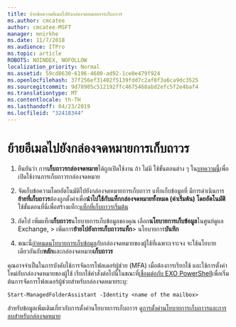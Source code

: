 ```yaml
---
title: ย้ายข้อความอีเมลไปยังกล่องจดหมายการเก็บถาวร
ms.author: cmcatee
author: cmcatee-MSFT
manager: mnirkhe
ms.date: 11/7/2018
ms.audience: ITPro
ms.topic: article
ROBOTS: NOINDEX, NOFOLLOW
localization_priority: Normal
ms.assetid: 59cd8630-6196-4680-ad92-1ce0e479f924
ms.openlocfilehash: 37f256ef31402f5139fdd7c2af8f3a6ca9dc3525
ms.sourcegitcommit: 9d78905c512192ffc4675468abd2efc5f2e4baf4
ms.translationtype: MT
ms.contentlocale: th-TH
ms.lasthandoff: 04/23/2019
ms.locfileid: "32418344"
---
```

# <a name="move-email-to-the-archive-mailbox"></a>ย้ายอีเมลไปยังกล่องจดหมายการเก็บถาวร
 
1. ยืนยันว่า การ**เก็บถาวรกล่องจดหมาย**ได้ถูกเปิดใช้งาน ถ้า ไม่มี ใช้ขั้นตอนต่าง ๆ ใน[บทความนี้](https://docs.microsoft.com/office365/securitycompliance/enable-archive-mailboxes)เพื่อเปิดใช้งานการเก็บถาวรกล่องจดหมาย

2. จัดเก็บข้อความโดยอัตโนมัติไปยังกล่องจดหมายการเก็บถาวร แท็กเก็บข้อมูลที่ มีการดำเนินการ**ย้ายที่เก็บถาวร**ต้องถูกตั้งค่าเพื่อ**นำไปใช้กับแท็กกล่องจดหมายทั้งหมด (ค่าเริ่มต้น) โดยอัตโนมัติ** ใช้ขั้นตอนที่นี่เพื่อสร้างแท็ก:[แท็กที่เก็บถาวรเริ่มต้น](https://nam06.safelinks.protection.outlook.com/?url=https%3A%2F%2Fdocs.microsoft.com%2Fen-us%2Foffice365%2Fsecuritycompliance%2Fset-up-an-archive-and-deletion-policy-for-mailboxes%23create-a-custom-archive-default-policy-tag&data=04%7C01%7Cstephow%40microsoft.com%7C89934e16dbd84ebdef6708d6b319b348%7C72f988bf86f141af91ab2d7cd011db47%7C1%7C0%7C636893320296576506%7CUnknown%7CTWFpbGZsb3d8eyJWIjoiMC4wLjAwMDAiLCJQIjoiV2luMzIiLCJBTiI6Ik1haWwiLCJXVCI6Mn0%3D%7C-1&sdata=UibWi%2BtrO3ITZ6iF%2FtKQj5JyxzEb9Mu9frBJPT6FNFI%3D&reserved=0)
    
3. ถัดไป เพิ่มแท็ก**เก็บถาวร**นโยบายการเก็บข้อมูลของคุณ เลือก**นโยบายการเก็บข้อมูล**ในศูนย์ดูแล Exchange, > เพิ่มการ**ย้ายไปยังการเก็บถาวรแท็ก**> นโยบายการ**บันทึก** 
    
4. ขณะนี้[กำหนดนโยบายการเก็บข้อมูล](https://docs.microsoft.com/exchange/security-and-compliance/messaging-records-management/apply-retention-policy)กับกล่องจดหมายของผู้ใช้ที่เฉพาะเจาะจง จะใช้นโยบายเดียวกันกับ**หลัก**และกล่องจดหมาย**เก็บถาวร** 
    
คุณอาจจำเป็นในการบังคับใช้การจัดการโฟลเดอร์ผู้ช่วย (MFA) เมื่อต้องการเรียกใช้ และใช้การตั้งค่าใหม่กับกล่องจดหมายของผู้ใช้ เรียกใช้คำสั่งต่อไปนี้ในขณะที่[เชื่อมต่อกับ EXO PowerShell](https://docs.microsoft.com/powershell/exchange/exchange-online/connect-to-exchange-online-powershell/connect-to-exchange-online-powershell?view=exchange-ps)เพื่อเริ่มต้นการจัดการโฟลเดอร์ผู้ช่วยสำหรับกล่องจดหมายระบุ: 
  
```
Start-ManagedFolderAssistant -Identity <name of the mailbox>
```

สำหรับข้อมูลเพิ่มเติมเกี่ยวกับการตั้งค่านโยบายการเก็บถาวร ดู[การตั้งค่านโยบายการเก็บถาวรและการลบสำหรับกล่องจดหมาย](https://docs.microsoft.com/office365/securitycompliance/set-up-an-archive-and-deletion-policy-for-mailboxes#step-1-enable-archive-mailboxes-for-users)
  


